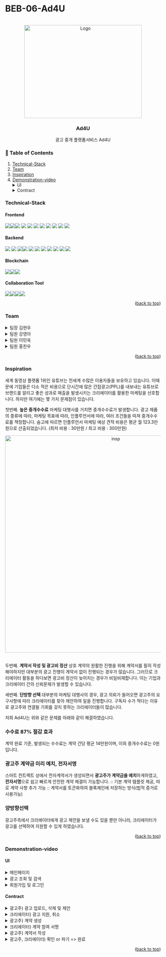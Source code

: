 # BEB-06-Ad4U


<!-- PROJECT LOGO -->
<br />
<div align="center">
    <img src="https://user-images.githubusercontent.com/72719325/205561063-d6c54654-31c1-4319-8bc1-4d5add334130.png" alt="Logo" width="380" height="300">
  <h3 align="center">Ad4U</h3>

  <p align="center">
    광고 중개 플랫폼서비스 Ad4U
    <br />
  </p>
</div>

<!-- Table of Contents -->
### :notebook_with_decorative_cover: Table of Contents
<!-- Improved compatibility of back to top link: See: https://github.com/othneildrew/Best-README-Template/pull/73 -->
<!--
*** Thanks for checking out the Best-README-Template. If you have a suggestion
*** that would make this better, please fork the repo and create a pull request
*** or simply open an issue with the tag "enhancement".
*** Don't forget to give the project a star!
*** Thanks again! Now go create something AMAZING! :D
-->

<!-- TABLE OF CONTENTS -->

  <ol>
    <li><a href="#Technical-Stack">Technical-Stack</a></li>
    <li><a href="#team">Team</a></li>
    <li><a href="#Inspiration">Inspiration</a></li>
     <li><a href="#Demonstration-video">Demonstration-video</a></li>
      <details>
          <summary>UI</summary>
        <ul>
         <li><a>메인페이지</a></li>
         <li><a>광고 조회 및 검색</a></li>
         <li><a>회원가입 및 로그인</a></li>
        </ul>
        </details>
      <details>
          <summary>Contract</summary>
        <ul>
         <li><a>광고주) 광고 업로드, 삭제 및 제안</a></li>
         <li><a>크리에이터) 광고 지원, 취소</a></li>
         <li><a>광고주) 계약 생성</a></li>
         <li><a>크리에이터) 계약 참여 서명</a></li>
         <li><a>광고주) 계약서 작성</a></li>
         <li><a>광고주, 크리에이터) 확인 or 파기 => 계약 완료</a></li>
        </ul>
        </details>
  </ol>





### Technical-Stack
#### Frontend <br />

<img src="https://img.shields.io/badge/css-1572B6?style=for-the-badge&logo=css3&logoColor=white"><img src="https://img.shields.io/badge/javascript-F7DF1E?style=for-the-badge&logo=javascript&logoColor=black"><img src="https://img.shields.io/badge/node.js-339933?style=for-the-badge&logo=Node.js&logoColor=white">
<img src="https://img.shields.io/badge/React-61DAFB?style=for-the-badge&logo=React&logoColor=black"> 
<img src="https://img.shields.io/badge/React Router DOM-CA4245?style=for-the-badge&logo=reactrouter&logoColor=white">
<img src="https://img.shields.io/badge/axios-5A29E4?style=for-the-badge&logo=axios&logoColor=white">
<img src="https://img.shields.io/badge/Bootstrap-7952B3?style=for-the-badge&logo=Bootstrap&logoColor=white">
<img src="https://img.shields.io/badge/aws s3-569A31?style=for-the-badge&logo=amazons3&logoColor=black">
<img src="https://img.shields.io/badge/ipfs http client-65C2CB?style=for-the-badge&logo=ipfs&logoColor=white">
<img src="https://img.shields.io/badge/Web3.js-F16822?style=for-the-badge&logo=Web3.js&logoColor=white">
<img src="https://img.shields.io/badge/env-ECD53F?style=for-the-badge&logo=.env&logoColor=black">

#### Backend <br />

<img src="https://img.shields.io/badge/javascript-F7DF1E?style=for-the-badge&logo=javascript&logoColor=black"> <img src="https://img.shields.io/badge/node.js-339933?style=for-the-badge&logo=Node.js&logoColor=white"> <img src="https://img.shields.io/badge/Express-000000?style=for-the-badge&logo=Express&logoColor=white"><img src="https://img.shields.io/badge/MySQL2-4479A1?style=for-the-badge&logo=MySQL&logoColor=white">
<img src="https://img.shields.io/badge/Sequelize-52B0E7?style=for-the-badge&logo=Sequelize&logoColor=white">
<img src="https://img.shields.io/badge/Sequelize_cli-52B0E7?style=for-the-badge&logo=Sequelize&logoColor=white">
<img src="https://img.shields.io/badge/Sequelize_auto-52B0E7?style=for-the-badge&logo=Sequelize&logoColor=white">
<img src="https://img.shields.io/badge/axios-5A29E4?style=for-the-badge&logo=axios&logoColor=white">
<img src="https://img.shields.io/badge/env-ECD53F?style=for-the-badge&logo=.env&logoColor=black">
<img src="https://img.shields.io/badge/aws rds-527FFF?style=for-the-badge&logo=amazonrds&logoColor=black">
<img src="https://img.shields.io/badge/Google API-FF0000?style=for-the-badge&logo=YouTube&logoColor=black">


#### Blockchain <br />
<img src="https://img.shields.io/badge/ipfs-65C2CB?style=for-the-badge&logo=ipfs&logoColor=white"><img src="https://img.shields.io/badge/solidity-363636?style=for-the-badge&logo=solidity&logoColor=black"><img src="https://img.shields.io/badge/ethereum-3C3C3D?style=for-the-badge&logo=ethereum&logoColor=black">


#### Collaboration Tool <br />
<img src="https://img.shields.io/badge/Notion-000000?style=for-the-badge&logo=notion&logoColor=white"><img src="https://img.shields.io/badge/Figma-F24E1E?style=for-the-badge&logo=figma&logoColor=white"><img src="https://img.shields.io/badge/Discord-5865F2?style=for-the-badge&logo=discord&logoColor=white"><img src="https://img.shields.io/badge/github-181717?style=for-the-badge&logo=github&logoColor=white">



<p align="right">(<a href="#readme-top">back to top</a>)</p>

<!-- Team -->
### Team

<details>
  <summary>팀장 김현우</summary>
  <ul>
      :star:
      <a>Project Management</a>
      <ul>
        <li><a>프로젝트 계약 WorkFlow 기획</a></li>
        <li><a>DB Table 설계</a></li>
      </ul>
      :star:
      <a>Frontend</a>
      <ul>
          <li><a>Web3 API 작성</a></li>
          <li><a>Aws S3 구축 및 API 작성</a></li>
          <li><a>Infura IPFS API 작성</a></li>
          <li><a>광고 업로드 기능 구현</a></li>
          <li><a>계약서 작성 및 다운로드 기능 구현</a></li>
          <ul>
            <li><a>계약서 작성 : 계약서 다운로드(복사본), 암호화, IPFS 업로드 및 getTokenURI ⇒ 다중 서명 지갑에 Tx 등록 및 SBT 발행</a></li>
            <li><a>계약서 다운로드 : SBT 컨트랙트 접근 및 해당 계약에 대한 getTokenURI ⇒ IPFS 접근 후 파일 복호화 및 다운로드</a></li>
          </ul>
          <li><a>광고 상세페이지 보완</a></li>
      </ul>
      :star:
      <a>Smart Contract</a>
      <ul>
        <li><a>Smart Contract : 다중 서명, SBT(계약 증명) 발행 코드 등 전체 코드 작성 및 배포</a></li>
      </ul>
  </ul>
</details>
<details>
  <summary>팀원 강영아</summary>
  <ul>
      :star:
      <a>Project Management</a>
      <ul>
        <li><a>프로젝트 Frontend WorkFlow 기획</a></li>
        <li><a>프로젝트 API & Frontent WireFrame 기획</a></li>
      </ul>
      :star:
      <a>Frontend</a>
      <ul>
          <li><a>Main page 작성 및 기능구현</a></li>
          <li><a>Nav 작성 및 기능구현</a></li>
          <li><a>List page 작성</a></li>
          <li><a>기업 detail page 작성 및 기능 구현</a></li>
          <li><a>Youtube API 활용하여 크리에이터 detail부분에 크리에이터가 유튜브에 올린 영상 보여주기 구현</a></li>
          <li><a>광고 detail 부분 광고 지원하기, 취소하기 기능 구현</a></li>
          <li><a>로딩페이지 구현</a></li>
      </ul>

  </ul>
</details>
<details>
  <summary>팀원 이민욱</summary>
  <ul>
      :star:
      <a>Project Management</a>
      <ul>
        <li><a>프로젝트 Frontend WorkFlow 기획</a></li>
        <li><a>프로젝트 API & Frontent WireFrame 기획</a></li>
      </ul>
      :star:
      <a>Frontend</a>
      <ul>
          <li><a>Frontend API 작성</a></li>
          <li><a>로그인, 로그아웃, 회원가입 페이지 작성 및 기능구현</a></li>
          <ul>
            <li><a>Google OAuth Autorization Code를 server에 전송</a></li>
          </ul>
          <li><a>Local Storage에 로그인정보를 저장하여 session유지</a></li>
          <li><a>광고, 광고주, 크리에이터 검색기능 구현</a></li>
          <li><a>광고 제안하기, 제안받기 기능구현</a></li>
          <li><a>광고주, 크리에이터 마이페이지 작성 및 기능구현</a></li>
          <li><a>마이페이지 진행상태별 필터링 기능구현, 컴포넌트 작성</a></li>
          <li><a>contract confirm flow 개선(confirm check 기능)</a></li>
      </ul>
  </ul>
</details>
<details>
  <summary>팀원 홍찬우</summary>
  <ul>
      :white_check_mark:<p href="https://github.com/HCW-code">https://github.com/HCW-code</p>
      :star:
      <a>Project Management</a>
      <ul>
        <li><a>백엔드 WorkFlow 기획</a></li>
        <li><a>컨트랙트 WorkFlow 기획</a></li>
        <li><a>server API 설계, 문서 작성</a></li>
        <li><a>DB Table 설계</a></li>
      </ul>
      :star:
      <a>Backend</a>
      <ul>
          <li><a>AWS RDS 구축</a></li>
          <li><a>sequalize ORM를 활용하여 DB와 서버 연동</a></li>
          <li><a>미들웨어 구현(사용자 인증)</a></li>
          <li><a>user API 구현</a></li>
          <ul>
              <li><a>google API 활용하여 회원가입 및 로그인 API 구현</a></li>
              <li><a>JWT 토큰 인증 방식 구현</a></li>
              <li><a>mypage, refresh api 구현<a><li>
          </ul>
          <li><a>Client, Supplier, Advertisement 페이지별 API 구현</a></li>
          <ul>
             <li><a>main, list, detail, create, delete 등 </a></li>
          </ul>
          <li><a>계약에 대한 서버 API 구현</a></li>
           <ul>
             <li><a>apply, cancel, conference, contract, complete 등 </a></li>
          </ul>
      </ul>
  </ul>
</details>

<p align="right">(<a href="#readme-top">back to top</a>)</p>


      
<!-- ABOUT THE PROJECT -->
### Inspiration

세계 동영상 플랫폼 1위인 유튜브는 전세계 수많은 이용자들을 보유하고 있습니다. 이때문에 기업들은 다소 적은 비용으로 단시간에 많은 간접광고(PPL)를 내보내는 유튜브로 브랜드를 알리고 좋은 성과로 매출을 발생시키는 크리에이터를 활용한 마케팅을 선호합니다. 하지만 여기에는 몇 가지 문제점이 있습니다.

첫번째. **높은 중개수수료**
마케팅 대행사를 거치면 중개수수료가 발생합니다. 광고 제품의 종류에 따라, 마케팅 목표에 따라, 인플루언서에 따라, 여러 조건들을 따져 중개수수료를 책정합니다. 숨고에 따르면 인플루언서 마케팅 예상 견적 비용은 평균 월 123.3만원으로 산출되었습니다. (최저 비용 : 30만원 / 최고 비용 : 300만원)

<div align="center">
<img width="700" alt="insp" src="https://user-images.githubusercontent.com/72719325/205801152-8de0f7c5-faa7-4af8-8a13-83e8094896b3.png">
</div><br>

두번째. **계약서 작성 및 광고비 정산**
상호 계약의 원활한 진행을 위해 계약서를 필히 작성해야하지만 대부분의 광고 진행이 계약서 없이 진행되는 경우가 많습니다. 그러므로 크리에이터 활동을 하다보면 광고비 정산이 늦어지는 경우가 비일비재합니다. 이는 기업과 크리에이터 간의 신뢰문제가 발생할 수 있습니다.

세번째. **단방향 선택** 
대부분의 마케팅 대행사의 경우, 광고 의뢰가 들어오면 광고주의 요구사항에 따라 크리에이터를 찾아 제안하여 일을 진행합니다. 구독자 수가 적다는 이유로 광고주와 연결될 기회를 갖지 못하는 크리에이터들이 많습니다.

저희 Ad4U는 위와 같은 문제를 아래와 같이 해결하였습니다.

### 수수료 87% 절감 효과

계약 완료 기준, 발생되는 수수료는 계약 건당 평균 14만원이며, 이외 중개수수료는 0원입니다.

### **광고주 계약금 미리 예치, 전자서명**

스마트 컨트랙트 상에서 전자계약서가 생성되면서 **광고주가 계약금을 예치**하게하였고, **전자서명**으로 쉽고 빠르게 안전한 계약 체결이 가능합니다.
:: 기본 계약 템플릿 제공, 따로 계약 사항 추가 가능
:: 계약서를 토큰화하여 블록체인에 저장하는 방식(법적 증거로 사용가능)

### 양방향선택

광고주측에서 크리에이터에게 광고 제안을 보낼 수도 있을 뿐만 아니라, 크리에이터가 광고를 선택하여 지원할 수 있게 하였습니다.

<p align="right">(<a href="#readme-top">back to top</a>)</p>


<!-- Demonstration video -->
### Demonstration-video
      
#### UI

<details>
<summary>메인페이지</summary>
<ul>
<div align="center">
<img src="https://user-images.githubusercontent.com/72719325/205683163-3728a14f-6c87-46c8-a27c-2308e5de5542.gif" alt="main">
</div>
</ul>
</details>

<details>
<summary>광고 조회 및 검색</summary>
<ul>
<div align="center">
<img src="https://user-images.githubusercontent.com/72719325/205684902-79d25881-3f8d-4971-86c7-d3da28da3eb4.gif" alt="search" >
<div>
</ul>
</details>
      
<details>
<summary>회원가입 및 로그인</summary>
<ul>
<div align="center">
<img src="https://user-images.githubusercontent.com/72719325/205685134-2447fb69-4425-4476-ac45-20fd1b58858f.gif" alt="signuplogin">
<div>
</ul>
</details>
    
#### Contract

<details>
<summary>광고주) 광고 업로드, 삭제 및 제안</summary>
<ul>
<div align="center">
<img src="https://user-images.githubusercontent.com/72719325/205687363-99d8e5dd-f179-4d94-836e-2b238193cd6e.gif" alt="create">
</div>
</ul>
</details>

<details>
<summary>크리에이터) 광고 지원, 취소</summary>
<ul>
<div align="center">
<img src="https://user-images.githubusercontent.com/72719325/205687532-1d8e9d16-4f67-4642-9146-eae96d0ffcb6.gif" alt="apply" >
<div>
</ul>
</details>
      
<details>
<summary>광고주) 계약 생성</summary>
<ul>
<div align="center">
<img src="https://user-images.githubusercontent.com/72719325/205687763-929bb810-5edf-44ee-9dd5-2785ffd7032c.gif" alt="conference">
<div>
</ul>
</details>

<details>
<summary>크리에이터) 계약 참여 서명</summary>
<ul>
<div align="center">
<img src="https://user-images.githubusercontent.com/72719325/205689231-ec0a821e-969c-47d2-97a4-afe3c808687f.gif" alt="sign">
</div>
</ul>
</details>

<details>
<summary>광고주) 계약서 작성</summary>
<ul>
<div align="center">
<img src="https://user-images.githubusercontent.com/72719325/205689355-de86dbc6-32d0-4655-82a5-1630a38fd863.gif" alt="contract" >
<div>
</ul>
</details>
      
<details>
<summary>광고주, 크리에이터) 확인 or 파기 => 완료</summary>
<ul>
<li><a>광고주</a>
<div align="center">
<img src="https://user-images.githubusercontent.com/72719325/205689739-96699802-9043-4dcf-8a9b-ad821362b3e1.gif" alt="clientcomplete">
<div>
</li>
<li><a>크리에이터</a>
<div align="center">
<img src="https://user-images.githubusercontent.com/72719325/205689747-1de2636b-9309-4e49-ac86-e342bb7da6f8.gif" alt="suppliercomplete">
<div>
</li>
</ul>
</details>

<p align="right">(<a href="#readme-top">back to top</a>)</p>
